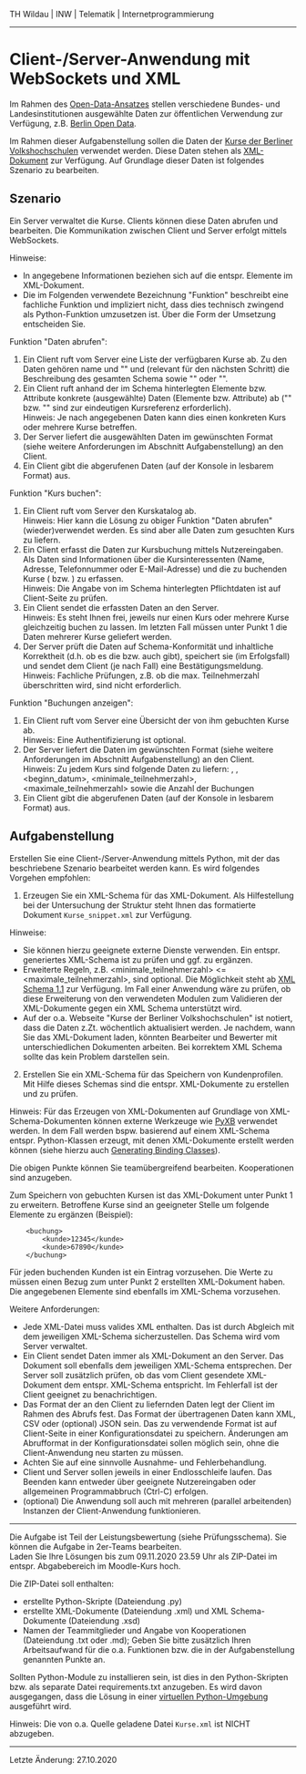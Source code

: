 TH Wildau | INW | Telematik | Internetprogrammierung

---

Client-/Server-Anwendung mit WebSockets und XML
===============================================


Im Rahmen des [Open-Data-Ansatzes](https://de.wikipedia.org/wiki/Open_Data) stellen verschiedene Bundes- und Landesinstitutionen ausgewählte Daten zur öffentlichen Verwendung zur Verfügung, z.B. [Berlin Open Data](https://daten.berlin.de/).

Im Rahmen dieser Aufgabenstellung sollen die Daten der [Kurse der Berliner Volkshochschulen](https://daten.berlin.de/datensaetze/kurse-der-berliner-volkshochschulen) verwendet werden. Diese Daten stehen als [XML-Dokument](https://vhsit.berlin.de/VHSKURSE/OpenData/Kurse.xml) zur Verfügung. Auf Grundlage dieser Daten ist folgendes Szenario zu bearbeiten.


Szenario
--------

Ein Server verwaltet die Kurse. Clients können diese Daten abrufen und bearbeiten. Die Kommunikation zwischen Client und Server erfolgt mittels WebSockets.

Hinweise:  

- In <Klammern> angegebene Informationen beziehen sich auf die entspr. Elemente im XML-Dokument.
- Die im Folgenden verwendete Bezeichnung "Funktion" beschreibt eine fachliche Funktion und impliziert nicht, dass dies technisch zwingend als Python-Funktion umzusetzen ist. Über die Form der Umsetzung entscheiden Sie.


Funktion "Daten abrufen":

1. Ein Client ruft vom Server eine Liste der verfügbaren Kurse ab. Zu den Daten gehören <tag>name</tag> und "<untertitel>" und (relevant für den nächsten Schritt) die Beschreibung des gesamten Schema sowie "<guid>" oder "<nummer>".  
2. Ein Client ruft anhand der im Schema hinterlegten Elemente bzw. Attribute konkrete (ausgewählte) Daten (Elemente bzw. Attribute) ab ("<guid>" bzw. "<nummer>" sind zur eindeutigen Kursreferenz erforderlich).  
   Hinweis: Je nach angegebenen Daten kann dies einen konkreten Kurs oder mehrere Kurse betreffen.  
3. Der Server liefert die ausgewählten Daten im gewünschten Format (siehe weitere Anforderungen im Abschnitt Aufgabenstellung) an den Client.  
4. Ein Client gibt die abgerufenen Daten (auf der Konsole in lesbarem Format) aus.

Funktion "Kurs buchen":

1. Ein Client ruft vom Server den Kurskatalog ab.  
   Hinweis: Hier kann die Lösung zu obiger Funktion "Daten abrufen" (wieder)verwendet werden. Es sind aber alle Daten zum gesuchten Kurs zu liefern.  
2. Ein Client erfasst die Daten zur Kursbuchung mittels Nutzereingaben.  
   Als Daten sind Informationen über die Kursinteressenten (Name, Adresse, Telefonnummer oder E-Mail-Adresse) und die zu buchenden Kurse (<guid> bzw. <nummer>) zu erfassen.  
   Hinweis: Die Angabe von im Schema hinterlegten Pflichtdaten ist auf Client-Seite zu prüfen.  
3. Ein Client sendet die erfassten Daten an den Server.  
   Hinweis: Es steht Ihnen frei, jeweils nur einen Kurs oder mehrere Kurse gleichzeitig buchen zu lassen. Im letzten Fall müssen unter Punkt 1 die Daten mehrerer Kurse geliefert werden.  
4. Der Server prüft die Daten auf Schema-Konformität und inhaltliche Korrektheit (d.h. ob es die <guid> bzw. <nummer> auch gibt), speichert sie (im Erfolgsfall) und sendet dem Client (je nach Fall) eine Bestätigungsmeldung.  
   Hinweis: Fachliche Prüfungen, z.B. ob die max. Teilnehmerzahl überschritten wird, sind nicht erforderlich.

Funktion "Buchungen anzeigen":

1. Ein Client ruft vom Server eine Übersicht der von ihm gebuchten Kurse ab.  
   Hinweis: Eine Authentifizierung ist optional.
2. Der Server liefert die Daten im gewünschten Format (siehe weitere Anforderungen im Abschnitt Aufgabenstellung) an den Client.  
   Hinweis: Zu jedem Kurs sind folgende Daten zu liefern: <name>, <untertitel>, <beginn_datum>, <minimale_teilnehmerzahl>, <maximale_teilnehmerzahl> sowie die Anzahl der Buchungen
3. Ein Client gibt die abgerufenen Daten (auf der Konsole in lesbarem Format) aus.


Aufgabenstellung
----------------

Erstellen Sie eine Client-/Server-Anwendung mittels Python, mit der das beschriebene Szenario bearbeitet werden kann. Es wird folgendes Vorgehen empfohlen:

1. Erzeugen Sie ein XML-Schema für das XML-Dokument. Als Hilfestellung bei der Untersuchung der Struktur steht Ihnen das formatierte Dokument `Kurse_snippet.xml` zur Verfügung.

Hinweise:  

- Sie können hierzu geeignete externe Dienste verwenden. Ein entspr. generiertes XML-Schema ist zu prüfen und ggf. zu ergänzen.  
- Erweiterte Regeln, z.B. <minimale_teilnehmerzahl> <= <maximale_teilnehmerzahl>, sind optional. Die Möglichkeit steht ab [XML Schema 1.1](https://www.w3.org/TR/xmlschema11-1/#cAssertions) zur Verfügung. Im Fall einer Anwendung wäre zu prüfen, ob diese Erweiterung von den verwendeten Modulen zum Validieren der XML-Dokumente gegen ein XML Schema unterstützt wird.  
- Auf der o.a. Webseite "Kurse der Berliner Volkshochschulen" ist notiert, dass die Daten z.Zt. wöchentlich aktualisiert werden. Je nachdem, wann Sie das XML-Dokument laden, könnten Bearbeiter und Bewerter mit unterschiedlichen Dokumenten arbeiten. Bei korrektem XML Schema sollte das kein Problem darstellen sein.

2. Erstellen Sie ein XML-Schema für das Speichern von Kundenprofilen. Mit Hilfe dieses Schemas sind die entspr. XML-Dokumente zu erstellen und zu prüfen.

Hinweis: Für das Erzeugen von XML-Dokumenten auf Grundlage von XML-Schema-Dokumenten können externe Werkzeuge wie [PyXB](http://pyxb.sourceforge.net/) verwendet werden. In dem Fall werden bspw. basierend auf einem XML-Schema entspr. Python-Klassen erzeugt, mit denen XML-Dokumente erstellt werden können (siehe hierzu auch [Generating Binding Classes](http://pyxb.sourceforge.net/userref_pyxbgen.html#pyxbgen)).

Die obigen Punkte können Sie teamübergreifend bearbeiten. Kooperationen sind anzugeben.

Zum Speichern von gebuchten Kursen ist das XML-Dokument unter Punkt 1 zu erweitern. Betroffene Kurse sind an geeigneter Stelle um folgende Elemente zu ergänzen (Beispiel):

        <buchung>
            <kunde>12345</kunde>
            <kunde>67890</kunde>
        </buchung>

Für jeden buchenden Kunden ist ein Eintrag vorzusehen. Die Werte zu <kunde> müssen einen Bezug zum unter Punkt 2 erstellten XML-Dokument haben. Die angegebenen Elemente sind ebenfalls im XML-Schema vorzusehen.


Weitere Anforderungen:  

- Jede XML-Datei muss valides XML enthalten. Das ist durch Abgleich mit dem jeweiligen XML-Schema sicherzustellen. Das Schema wird vom Server verwaltet.  
- Ein Client sendet Daten immer als XML-Dokument an den Server. Das Dokument soll ebenfalls dem jeweiligen XML-Schema entsprechen. Der Server soll zusätzlich prüfen, ob das vom Client gesendete XML-Dokument dem entspr. XML-Schema entspricht. Im Fehlerfall ist der Client geeignet zu benachrichtigen.  
- Das Format der an den Client zu liefernden Daten legt der Client im Rahmen des Abrufs fest. Das Format der übertragenen Daten kann XML, CSV oder (optional) JSON sein. Das zu verwendende Format ist auf Client-Seite in einer Konfigurationsdatei zu speichern. Änderungen am Abrufformat in der Konfigurationsdatei sollen möglich sein, ohne die Client-Anwendung neu starten zu müssen.  
- Achten Sie auf eine sinnvolle Ausnahme- und Fehlerbehandlung.  
- Client und Server sollen jeweils in einer Endlosschleife laufen. Das Beenden kann entweder über geeignete Nutzereingaben oder allgemeinen Programmabbruch (Ctrl-C) erfolgen.  
- (optional) Die Anwendung soll auch mit mehreren (parallel arbeitenden) Instanzen der Client-Anwendung funktionieren.


---

Die Aufgabe ist Teil der Leistungsbewertung (siehe Prüfungsschema). Sie können die Aufgabe in 2er-Teams bearbeiten.  
Laden Sie Ihre Lösungen bis zum 09.11.2020 23.59 Uhr als ZIP-Datei im entspr. Abgabebereich im Moodle-Kurs hoch.  

Die ZIP-Datei soll enthalten:  

- erstellte Python-Skripte (Dateiendung .py)  
- erstellte XML-Dokumente (Dateiendung .xml) und XML Schema-Dokumente (Dateiendung .xsd)  
- Namen der Teammitglieder und Angabe von Kooperationen (Dateiendung .txt oder .md); Geben Sie bitte zusätzlich Ihren Arbeitsaufwand für die o.a. Funktionen bzw. die in der Aufgabenstellung genannten Punkte an.

Sollten Python-Module zu installieren sein, ist dies in den Python-Skripten bzw. als separate Datei requirements.txt anzugeben. Es wird davon ausgegangen, dass die Lösung in einer [virtuellen Python-Umgebung](https://docs.python.org/3/tutorial/venv.html) ausgeführt wird.

Hinweis: Die von o.a. Quelle geladene Datei `Kurse.xml` ist NICHT abzugeben.

---

Letzte Änderung: 27.10.2020


